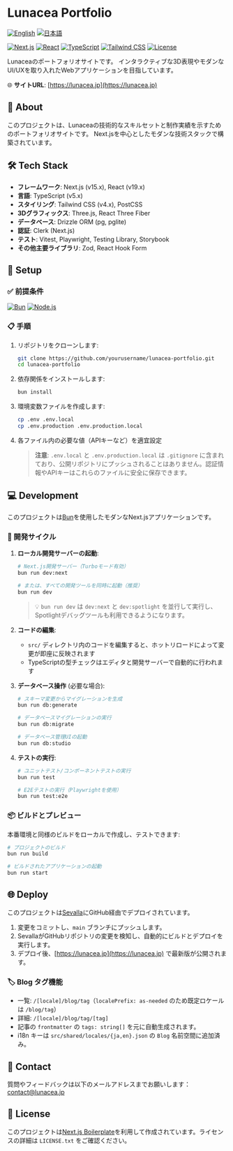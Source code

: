 # Lunacea Portfolio

[![English](https://img.shields.io/badge/Language-English-blue?style=flat-square)](README.md)
[![日本語](https://img.shields.io/badge/Language-日本語-red?style=flat-square)](README.ja.md)

[![Next.js](https://img.shields.io/badge/Next.js-15.x-black?style=flat-square&logo=next.js)](https://nextjs.org/)
[![React](https://img.shields.io/badge/React-19.x-61DAFB?style=flat-square&logo=react)](https://reactjs.org/)
[![TypeScript](https://img.shields.io/badge/TypeScript-5.x-3178C6?style=flat-square&logo=typescript)](https://www.typescriptlang.org/)
[![Tailwind CSS](https://img.shields.io/badge/Tailwind-4.x-38B2AC?style=flat-square&logo=tailwind-css)](https://tailwindcss.com/)
[![License](https://img.shields.io/badge/License-MIT-blue?style=flat-square)](LICENSE.txt)

Lunaceaのポートフォリオサイトです。
インタラクティブな3D表現やモダンなUI/UXを取り入れたWebアプリケーションを目指しています。

🌐 **サイトURL**: [https://lunacea.jp](https://lunacea.jp)

## 📜 About

このプロジェクトは、Lunaceaの技術的なスキルセットと制作実績を示すためのポートフォリオサイトです。
Next.jsを中心としたモダンな技術スタックで構築されています。

## 🛠️ Tech Stack

- **フレームワーク**: Next.js (v15.x), React (v19.x)
- **言語**: TypeScript (v5.x)
- **スタイリング**: Tailwind CSS (v4.x), PostCSS
- **3Dグラフィックス**: Three.js, React Three Fiber
- **データベース**: Drizzle ORM (pg, pglite)
- **認証**: Clerk (Next.js)
- **テスト**: Vitest, Playwright, Testing Library, Storybook
- **その他主要ライブラリ**: Zod, React Hook Form

## 🚀 Setup

### ✅ 前提条件

[![Bun](https://img.shields.io/badge/Bun-1.x-purple?style=flat-square&logo=bun)](https://bun.sh/)
[![Node.js](https://img.shields.io/badge/Node.js-20.x-bluegreen?style=flat-square&logo=node.js)](https://nodejs.org/)

### 📋 手順

1. リポジトリをクローンします:
   ```bash
   git clone https://github.com/yourusername/lunacea-portfolio.git
   cd lunacea-portfolio
   ```
2. 依存関係をインストールします:
   ```bash
   bun install
   ```
3. 環境変数ファイルを作成します:
   ```bash
   cp .env .env.local
   cp .env.production .env.production.local
   ```
4. 各ファイル内の必要な値（APIキーなど）を適宜設定

   > **注意**: `.env.local` と `.env.production.local` は `.gitignore` に含まれており、公開リポジトリにプッシュされることはありません。認証情報やAPIキーはこれらのファイルに安全に保存できます。

## 💻 Development

このプロジェクトは[Bun](https://bun.sh/)を使用したモダンなNext.jsアプリケーションです。

### 🔄 開発サイクル

1. **ローカル開発サーバーの起動**:
   ```bash
   # Next.js開発サーバー（Turboモード有効）
   bun run dev:next

   # または、すべての開発ツールを同時に起動（推奨）
   bun run dev
   ```

   > 💡 `bun run dev` は `dev:next` と `dev:spotlight` を並行して実行し、Spotlightデバッグツールも利用できるようになります。

2. **コードの編集**:
   - `src/` ディレクトリ内のコードを編集すると、ホットリロードによって変更が即座に反映されます
   - TypeScriptの型チェックはエディタと開発サーバーで自動的に行われます

3. **データベース操作** (必要な場合):
   ```bash
   # スキーマ変更からマイグレーションを生成
   bun run db:generate

   # データベースマイグレーションの実行
   bun run db:migrate

   # データベース管理UIの起動
   bun run db:studio
   ```

4. **テストの実行**:
   ```bash
   # ユニットテスト/コンポーネントテストの実行
   bun run test

   # E2Eテストの実行（Playwrightを使用）
   bun run test:e2e
   ```

### 📦 ビルドとプレビュー

本番環境と同様のビルドをローカルで作成し、テストできます:

```bash
# プロジェクトのビルド
bun run build

# ビルドされたアプリケーションの起動
bun run start
```

## 🌐 Deploy

このプロジェクトは[Sevalla](https://sevalla.com/)にGitHub経由でデプロイされています。

1. 変更をコミットし、`main` ブランチにプッシュします。
2. SevallaがGitHubリポジトリの変更を検知し、自動的にビルドとデプロイを実行します。
3. デプロイ後、[https://lunacea.jp](https://lunacea.jp) で最新版が公開されます。

### 🏷️ Blog タグ機能

- 一覧: `/[locale]/blog/tag`（`localePrefix: as-needed` のため既定ロケールは `/blog/tag`）
- 詳細: `/[locale]/blog/tag/[tag]`
- 記事の `frontmatter` の `tags: string[]` を元に自動生成されます。
- i18n キーは `src/shared/locales/{ja,en}.json` の `Blog` 名前空間に追加済み。

## 📧 Contact

質問やフィードバックは以下のメールアドレスまでお願いします：
[contact@lunacea.jp](mailto:contact@lunacea.jp)

## 📄 License

このプロジェクトは[Next.js Boilerplate](https://github.com/ixartz/Next-js-Boilerplate)を利用して作成されています。ライセンスの詳細は `LICENSE.txt` をご確認ください。

